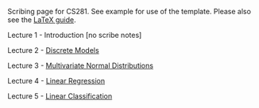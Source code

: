 Scribing page for CS281. See example for use of the template. Please also see the [LaTeX guide](https://github.com/harvard-ml-courses/cs281-scribe/blob/master/scribe_notes.md).

Lecture 1 - Introduction [no scribe notes]

Lecture 2 - [Discrete Models](https://github.com/harvard-ml-courses/cs281-scribe/blob/master/2/2.pdf)

Lecture 3 - [Multivariate Normal Distributions](https://github.com/harvard-ml-courses/cs281-scribe/blob/master/3/3.pdf)

Lecture 4 - [Linear Regression](https://github.com/harvard-ml-courses/cs281-scribe/blob/master/4/4.pdf)

Lecture 5 - [Linear Classification](https://github.com/harvard-ml-courses/cs281-scribe/blob/master/5/5.pdf)
